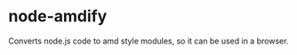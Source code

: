 node-amdify
===========

Converts node.js code to amd style modules, so it can be used in a browser.